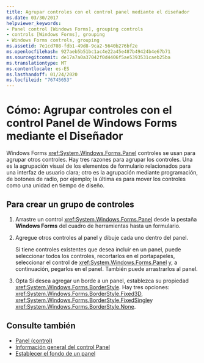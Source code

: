 ```yaml
---
title: Agrupar controles con el control panel mediante el diseñador
ms.date: 03/30/2017
helpviewer_keywords:
- Panel control [Windows Forms], grouping controls
- controls [Windows Forms], grouping
- Windows Forms controls, grouping
ms.assetid: 7e1cd708-fdb1-49d8-9ca2-5640b276bf2e
ms.openlocfilehash: 927aeb5b51bc1ac4e22a45e487b49424b4e67b71
ms.sourcegitcommit: de17a7a0a37042f0d4406f5ae5393531caeb25ba
ms.translationtype: MT
ms.contentlocale: es-ES
ms.lasthandoff: 01/24/2020
ms.locfileid: "76745653"
---
```

# <a name="how-to-group-controls-with-the-windows-forms-panel-control-using-the-designer"></a>Cómo: Agrupar controles con el control Panel de Windows Forms mediante el Diseñador
Windows Forms <xref:System.Windows.Forms.Panel> controles se usan para agrupar otros controles. Hay tres razones para agrupar los controles. Una es la agrupación visual de los elementos de formulario relacionados para una interfaz de usuario clara; otro es la agrupación mediante programación, de botones de radio, por ejemplo; la última es para mover los controles como una unidad en tiempo de diseño.

## <a name="to-create-a-group-of-controls"></a>Para crear un grupo de controles

1. Arrastre un control <xref:System.Windows.Forms.Panel> desde la pestaña **Windows Forms** del cuadro de herramientas hasta un formulario.

2. Agregue otros controles al panel y dibuje cada uno dentro del panel.

     Si tiene controles existentes que desea incluir en un panel, puede seleccionar todos los controles, recortarlos en el portapapeles, seleccionar el control de <xref:System.Windows.Forms.Panel> y, a continuación, pegarlos en el panel. También puede arrastrarlos al panel.

3. Opta Si desea agregar un borde a un panel, establezca su propiedad <xref:System.Windows.Forms.BorderStyle>. Hay tres opciones: <xref:System.Windows.Forms.BorderStyle.Fixed3D>, <xref:System.Windows.Forms.BorderStyle.FixedSingle>y <xref:System.Windows.Forms.BorderStyle.None>.

## <a name="see-also"></a>Consulte también

- [Panel (control)](panel-control-windows-forms.md)
- [Información general del control Panel](panel-control-overview-windows-forms.md)
- [Establecer el fondo de un panel](how-to-set-the-background-of-a-windows-forms-panel.md)
